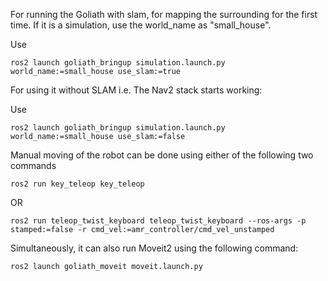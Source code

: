 For running the Goliath with slam, for mapping the surrounding for the first time.
If it is a simulation, use the world_name as "small_house".

Use
```
ros2 launch goliath_bringup simulation.launch.py world_name:=small_house use_slam:=true
```

For using it without SLAM i.e. The Nav2 stack starts working:

Use
```
ros2 launch goliath_bringup simulation.launch.py world_name:=small_house use_slam:=false
```

Manual moving of the robot can be done using either of the following two commands

```
ros2 run key_teleop key_teleop
```
OR

```
ros2 run teleop_twist_keyboard teleop_twist_keyboard --ros-args -p stamped:=false -r cmd_vel:=amr_controller/cmd_vel_unstamped
```

Simultaneously, it can also run Moveit2 using the following command:

```
ros2 launch goliath_moveit moveit.launch.py
```
